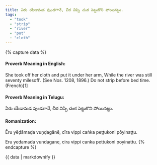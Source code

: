 ```yaml
---
title: ఏరు యేడామడ వుండగానే, చీర విప్పి చంక పెట్టుకొని పోయినట్టు.
tags:
  - "took"
  - "strip"
  - "river"
  - "put"
  - "cloth"
---
```


{% capture data %}
#### Proverb Meaning in English:
She took off her cloth and put it under her arm, While the river was still seventy milesofl'.
(See Nos. 1208, 1896.)
Do not strip before bed time. (French)[1]

#### Proverb Meaning in Telugu:
ఏరు యేడామడ వుండగానే, చీర విప్పి చంక పెట్టుకొని పోయినట్టు.

#### Romanization:
Ēru yēḍāmaḍa vuṇḍagānē, cīra vippi caṅka peṭṭukoni pōyinaṭṭu.

Eru yedamada vundagane, cira vippi canka pettukoni poyinattu.
{% endcapture %}

{{ data | markdownify }}

